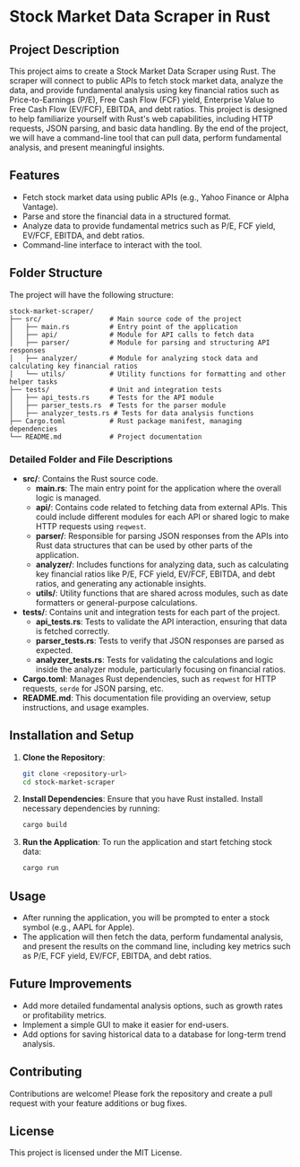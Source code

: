 # Stock Market Data Scraper in Rust

## Project Description

This project aims to create a Stock Market Data Scraper using Rust. The scraper will connect to public APIs to fetch stock market data, analyze the data, and provide fundamental analysis using key financial ratios such as Price-to-Earnings (P/E), Free Cash Flow (FCF) yield, Enterprise Value to Free Cash Flow (EV/FCF), EBITDA, and debt ratios. This project is designed to help familiarize yourself with Rust's web capabilities, including HTTP requests, JSON parsing, and basic data handling. By the end of the project, we will have a command-line tool that can pull data, perform fundamental analysis, and present meaningful insights.

## Features
- Fetch stock market data using public APIs (e.g., Yahoo Finance or Alpha Vantage).
- Parse and store the financial data in a structured format.
- Analyze data to provide fundamental metrics such as P/E, FCF yield, EV/FCF, EBITDA, and debt ratios.
- Command-line interface to interact with the tool.

## Folder Structure
The project will have the following structure:

```
stock-market-scraper/
├── src/                 # Main source code of the project
│   ├── main.rs          # Entry point of the application
│   ├── api/             # Module for API calls to fetch data
│   ├── parser/          # Module for parsing and structuring API responses
│   ├── analyzer/        # Module for analyzing stock data and calculating key financial ratios
│   └── utils/           # Utility functions for formatting and other helper tasks
├── tests/               # Unit and integration tests
│   ├── api_tests.rs     # Tests for the API module
│   ├── parser_tests.rs  # Tests for the parser module
│   ├── analyzer_tests.rs # Tests for data analysis functions
├── Cargo.toml           # Rust package manifest, managing dependencies
└── README.md            # Project documentation
```

### Detailed Folder and File Descriptions
- **src/**: Contains the Rust source code.
  - **main.rs**: The main entry point for the application where the overall logic is managed.
  - **api/**: Contains code related to fetching data from external APIs. This could include different modules for each API or shared logic to make HTTP requests using `reqwest`.
  - **parser/**: Responsible for parsing JSON responses from the APIs into Rust data structures that can be used by other parts of the application.
  - **analyzer/**: Includes functions for analyzing data, such as calculating key financial ratios like P/E, FCF yield, EV/FCF, EBITDA, and debt ratios, and generating any actionable insights.
  - **utils/**: Utility functions that are shared across modules, such as date formatters or general-purpose calculations.
- **tests/**: Contains unit and integration tests for each part of the project.
  - **api_tests.rs**: Tests to validate the API interaction, ensuring that data is fetched correctly.
  - **parser_tests.rs**: Tests to verify that JSON responses are parsed as expected.
  - **analyzer_tests.rs**: Tests for validating the calculations and logic inside the analyzer module, particularly focusing on financial ratios.
- **Cargo.toml**: Manages Rust dependencies, such as `reqwest` for HTTP requests, `serde` for JSON parsing, etc.
- **README.md**: This documentation file providing an overview, setup instructions, and usage examples.

## Installation and Setup
1. **Clone the Repository**:
   ```sh
   git clone <repository-url>
   cd stock-market-scraper
   ```

2. **Install Dependencies**:
   Ensure that you have Rust installed. Install necessary dependencies by running:
   ```sh
   cargo build
   ```

3. **Run the Application**:
   To run the application and start fetching stock data:
   ```sh
   cargo run
   ```

## Usage
- After running the application, you will be prompted to enter a stock symbol (e.g., AAPL for Apple).
- The application will then fetch the data, perform fundamental analysis, and present the results on the command line, including key metrics such as P/E, FCF yield, EV/FCF, EBITDA, and debt ratios.

## Future Improvements
- Add more detailed fundamental analysis options, such as growth rates or profitability metrics.
- Implement a simple GUI to make it easier for end-users.
- Add options for saving historical data to a database for long-term trend analysis.

## Contributing
Contributions are welcome! Please fork the repository and create a pull request with your feature additions or bug fixes.

## License
This project is licensed under the MIT License.
